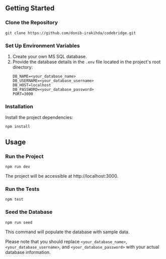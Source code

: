 ## Getting Started

### Clone the Repository

```
git clone https://github.com/donib-irakihda/codebridge.git
```

### Set Up Environment Variables

1. Create your own MS SQL database.
2. Provide the database details in the `.env` file located in the project's root directory:
   ```
   DB_NAME=<your_database_name>
   DB_USERNAME=<your_database_username>
   DB_HOST=localhost
   DB_PASSWORD=<your_database_password>
   PORT=3000
   ```

### Installation

Install the project dependencies:

```
npm install
```

## Usage

### Run the Project

```
npm run dev
```

The project will be accessible at http://localhost:3000.

### Run the Tests

```
npm test
```

### Seed the Database

```
npm run seed
```

This command will populate the database with sample data.

Please note that you should replace `<your_database_name>`, `<your_database_username>`, and `<your_database_password>` with your actual database information.
